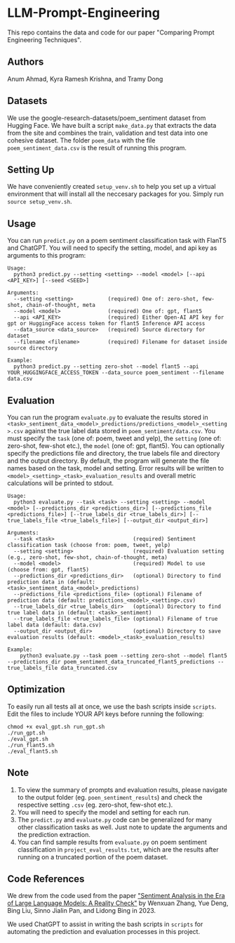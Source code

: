 # LLM-Prompt-Engineering

This repo contains the data and code for our paper "Comparing Prompt Engineering Techniques".

## Authors
Anum Ahmad, Kyra Ramesh Krishna, and Tramy Dong

## Datasets 
We use the google-research-datasets/poem_sentiment dataset from Hugging Face. We have built a script `make_data.py` that extracts the data from the site and combines the train, validation and test data into one cohesive dataset. The folder `poem_data` with the file `poem_sentiment_data.csv` is the result of running this program.

## Setting Up
We have conveniently created `setup_venv.sh` to help you set up a virtual environment that will install all the neccesary packages for you. Simply run `source setup_venv.sh`.

## Usage
You can run `predict.py` on a poem sentiment classification task with FlanT5 and ChatGPT. You will need to specify the setting, model, and api key as arguments to this program:
```
Usage:
  python3 predict.py --setting <setting> --model <model> [--api <API_KEY>] [--seed <SEED>]

Arguments:
  --setting <setting>           (required) One of: zero-shot, few-shot, chain-of-thought, meta
  --model <model>               (required) One of: gpt, flant5
  --api <API_KEY>               (required) Either Open-AI API key for gpt or HuggingFace access token for flant5 Inference API access
  --data_source <data_source>   (required) Source directory for dataset
  --filename <filename>         (required) Filename for dataset inside source directory

Example:
  python3 predict.py --setting zero-shot --model flant5 --api YOUR_HUGGINGFACE_ACCESS_TOKEN --data_source poem_sentiment --filename data.csv
```

## Evaluation
You can run the program `evaluate.py` to evaluate the results stored in `<task>_sentiment_data_<model>_predictions/predictions_<model>_<setting>.csv` against the true label data stored in `poem_sentiment/data.csv`. You must specify the `task` (one of: poem, tweet and yelp), the `setting` (one of: zero-shot, few-shot etc.), the `model` (one of: gpt, flant5). You can optionally specify the predictions file and directory, the true labels file and directory and the output directory. By default, the program will generate the file names based on the task, model and setting. Error results will be written to `<model>_<setting>_<task>_evaluation_results` and overall metric calculations will be printed to stdout. 
```
Usage:
  python3 evaluate.py --task <task> --setting <setting> --model <model> [--predictions_dir <predictions_dir>] [--predictions_file <predictions_file>] [--true_labels_dir <true_labels_dir>] [--true_labels_file <true_labels_file>] [--output_dir <output_dir>]

Arguments:
  --task <task>                         (required) Sentiment classification task (choose from: poem, tweet, yelp)
  --setting <setting>                   (required) Evaluation setting (e.g., zero-shot, few-shot, chain-of-thought, meta)
  --model <model>                       (required) Model to use (choose from: gpt, flant5)
  --predictions_dir <predictions_dir>   (optional) Directory to find prediction data in (default: <task>_sentiment_data_<model>_predictions)
  --predictions_file <predictions_file> (optional) Filename of prediction data (default: predictions_<model>_<setting>.csv)
  --true_labels_dir <true_labels_dir>   (optional) Directory to find true label data in (default: <task>_sentiment)
  --true_labels_file <true_labels_file> (optional) Filename of true label data (default: data.csv)
  --output_dir <output_dir>             (optional) Directory to save evaluation results (default: <model>_<task>_evaluation_results)

Example:
    python3 evaluate.py --task poem --setting zero-shot --model flant5 --predictions_dir poem_sentiment_data_truncated_flant5_predictions --true_labels_file data_truncated.csv
```

## Optimization
To easily run all tests all at once, we use the bash scripts inside `scripts`. Edit the files to include YOUR API keys before running the following:
```
chmod +x eval_gpt.sh run_gpt.sh
./run_gpt.sh
./eval_gpt.sh
./run_flant5.sh
./eval_flant5.sh
```

## Note
1. To view the summary of prompts and evaluation results, please navigate to the output folder (eg. `poen_sentiment_results`) and check the respective setting `.csv` (eg. zero-shot, few-shot etc.).
2. You will need to specify the model and setting for each run. 
3. The `predict.py` and `evaluate.py` code can be generalized for many other classification tasks as well. Just note to update the arguments and the prediction extraction.
4. You can find sample results from `evaluate.py` on poem sentiment classification in `project_eval_results.txt`, which are the results after running on a truncated portion of the poem dataset.

## Code References
We drew from the code used from the paper ["Sentiment Analysis in the Era of Large Language Models: A Reality Check"](https://arxiv.org/abs/2305.15005) by Wenxuan Zhang, Yue Deng, Bing Liu, Sinno Jialin Pan, and Lidong Bing in 2023.

We used ChatGPT to assist in writing the bash scripts in `scripts` for automating the prediction and evaluation processes in this project.
